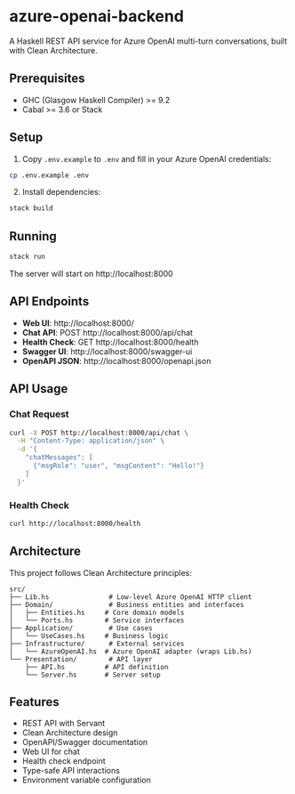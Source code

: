 # azure-openai-backend

A Haskell REST API service for Azure OpenAI multi-turn conversations, built with Clean Architecture.

## Prerequisites

- GHC (Glasgow Haskell Compiler) >= 9.2
- Cabal >= 3.6 or Stack

## Setup

1. Copy `.env.example` to `.env` and fill in your Azure OpenAI credentials:

```bash
cp .env.example .env
```

2. Install dependencies:

```bash
stack build
```

## Running

```bash
stack run
```

The server will start on http://localhost:8000

## API Endpoints

- **Web UI**: http://localhost:8000/
- **Chat API**: POST http://localhost:8000/api/chat
- **Health Check**: GET http://localhost:8000/health
- **Swagger UI**: http://localhost:8000/swagger-ui
- **OpenAPI JSON**: http://localhost:8000/openapi.json

## API Usage

### Chat Request

```bash
curl -X POST http://localhost:8000/api/chat \
  -H "Content-Type: application/json" \
  -d '{
    "chatMessages": [
      {"msgRole": "user", "msgContent": "Hello!"}
    ]
  }'
```

### Health Check

```bash
curl http://localhost:8000/health
```

## Architecture

This project follows Clean Architecture principles:

```
src/
├── Lib.hs               # Low-level Azure OpenAI HTTP client
├── Domain/              # Business entities and interfaces
│   ├── Entities.hs     # Core domain models
│   └── Ports.hs        # Service interfaces
├── Application/         # Use cases
│   └── UseCases.hs     # Business logic
├── Infrastructure/      # External services
│   └── AzureOpenAI.hs  # Azure OpenAI adapter (wraps Lib.hs)
└── Presentation/        # API layer
    ├── API.hs          # API definition
    └── Server.hs       # Server setup
```

## Features

- REST API with Servant
- Clean Architecture design
- OpenAPI/Swagger documentation
- Web UI for chat
- Health check endpoint
- Type-safe API interactions
- Environment variable configuration
